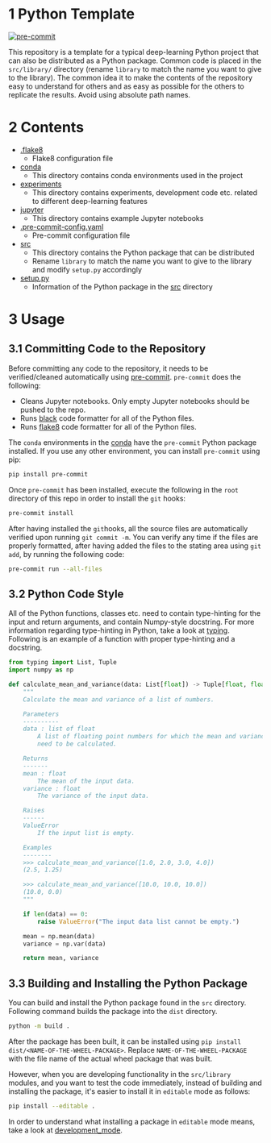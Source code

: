 # 1 Python Template

[![pre-commit](https://github.com/einherjar-consulting/python-template/actions/workflows/pre-commit.yml/badge.svg?branch=main&event=push)](https://github.com/einherjar-consulting/python-template/actions/workflows/pre-commit.yml)

This repository is a template for a typical deep-learning Python project that can also be distributed as a Python package. Common code is placed in the `src/library/` directory (rename `library` to match the name you want to give to the library). The common idea it to make the contents of the repository easy to understand for others and as easy as possible for the others to replicate the results. Avoid using absolute path names.

# 2 Contents

* [.flake8](./.flake8)
  * Flake8 configuration file
* [conda](./conda/README.md)
  * This directory contains conda environments used in the project
* [experiments](./experiments/README.md)
  * This directory contains experiments, development code etc. related to different deep-learning features
* [jupyter](./jupyter/README.md)
  * This directory contains example Jupyter notebooks
* [.pre-commit-config.yaml](./.pre-commit-config.yaml)
  * Pre-commit configuration file
* [src](./src/)
  * This directory contains the Python package that can be distributed
  * Rename `library` to match the name you want to give to the library and modify `setup.py` accordingly
* [setup.py](./setup.py)
  * Information of the Python package in the [src](./src/) directory

# 3 Usage

## 3.1 Committing Code to the Repository

Before committing any code to the repository, it needs to be verified/cleaned automatically using [pre-commit](https://pre-commit.com/).
`pre-commit` does the following:

* Cleans Jupyter notebooks. Only empty Jupyter notebooks should be pushed to the repo.
* Runs [black](https://github.com/psf/black) code formatter for all of the Python files.
* Runs [flake8](https://flake8.pycqa.org/en/latest/) code formatter for all of the Python files.

The `conda` environments in the [conda](./conda/README.md) have the `pre-commit` Python package installed. If you use any other
environment, you can install `pre-commit` using pip:

```bash
pip install pre-commit
```

Once `pre-commit` has been installed, execute the following in the `root` directory of this repo in order to install the `git` hooks:

```bash
pre-commit install
```

After having installed the `git`hooks, all the source files are automatically verified upon running `git commit -m`. You can verify
any time if the files are properly formatted, after having added the files to the stating area using `git add`, by running the following code:

```bash
pre-commit run --all-files
```

## 3.2 Python Code Style

All of the Python functions, classes etc. need to contain type-hinting for the input and return arguments, and contain Numpy-style docstring.
For more information regarding type-hinting in Python, take a look at [typing](https://docs.python.org/3/library/typing.html).
Following is an example of a function with proper type-hinting and a docstring.

```python
from typing import List, Tuple
import numpy as np

def calculate_mean_and_variance(data: List[float]) -> Tuple[float, float]:
    """
    Calculate the mean and variance of a list of numbers.

    Parameters
    ----------
    data : list of float
        A list of floating point numbers for which the mean and variance
        need to be calculated.

    Returns
    -------
    mean : float
        The mean of the input data.
    variance : float
        The variance of the input data.

    Raises
    ------
    ValueError
        If the input list is empty.

    Examples
    --------
    >>> calculate_mean_and_variance([1.0, 2.0, 3.0, 4.0])
    (2.5, 1.25)

    >>> calculate_mean_and_variance([10.0, 10.0, 10.0])
    (10.0, 0.0)
    """

    if len(data) == 0:
        raise ValueError("The input data list cannot be empty.")

    mean = np.mean(data)
    variance = np.var(data)

    return mean, variance
```

## 3.3 Building and Installing the Python Package

You can build and install the Python package found in the `src` directory. Following command builds the package into the `dist` directory.

```bash
python -m build .
```

After the package has been built, it can be installed using `pip install dist/<NAME-OF-THE-WHEEL-PACKAGE>`. Replace `NAME-OF-THE-WHEEL-PACKAGE` with the file name
of the actual wheel package that was built.

However, when you are developing functionality in the `src/library` modules, and you want to test the code immediately, instead of building and installing the package,
it's easier to install it in `editable` mode as follows:

```bash
pip install --editable .
```

In order to understand what installing a package in  `editable` mode means, take a look at [development_mode](https://setuptools.pypa.io/en/latest/userguide/development_mode.html).
